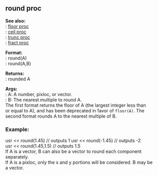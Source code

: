 ## round proc    
**See also:**    
:   [floor proc](/proc/floor)    
:   [ceil proc](/proc/ceil)    
:   [trunc proc](/proc/trunc)    
:   [fract proc](/proc/fract)    
<!-- -->    
**Format:**    
:   round(A)    
:   round(A,B)    
<!-- -->    
**Returns:**    
:   rounded A    
<!-- -->    
**Args:**    
:   A: A number, pixloc, or vector.    
:   B: The nearest multiple to round A.    
The first format returns the floor of A (the largest integer less than    
or equal to A), and has been deprecated in favor of `floor(A)`. The    
second format rounds A to the nearest multiple of B.    
### Example:    
usr \<\< round(1.45) // outputs 1 usr \<\< round(-1.45) // outputs -2    
usr \<\< round(1.45,1.5) // outputs 1.5    
If A is a vector, B can also be a vector to round each component    
separately.    
If A is a pixloc, only the x and y portions will be considered. B may be    
a vector.  